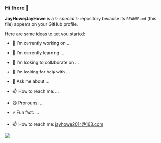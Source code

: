 ### Hi there 👋


**JayHowe/JayHowe** is a ✨ _special_ ✨ repository because its `README.md` (this file) appears on your GitHub profile.

Here are some ideas to get you started:

- 🔭 I’m currently working on ...
- 🌱 I’m currently learning ...
- 👯 I’m looking to collaborate on ...
- 🤔 I’m looking for help with ...
- 💬 Ask me about ...
- 📫 How to reach me: ...
- 😄 Pronouns: ...
- ⚡ Fun fact: ...


- 📫 How to reach me: jayhowe2014@163.com

![](https://fx.service.tcloudbase.com/api?username=jayhowe&show_icons=true&title_color=fff&icon_color=79ff97&text_color=9f9f9f&bg_color=151515)
